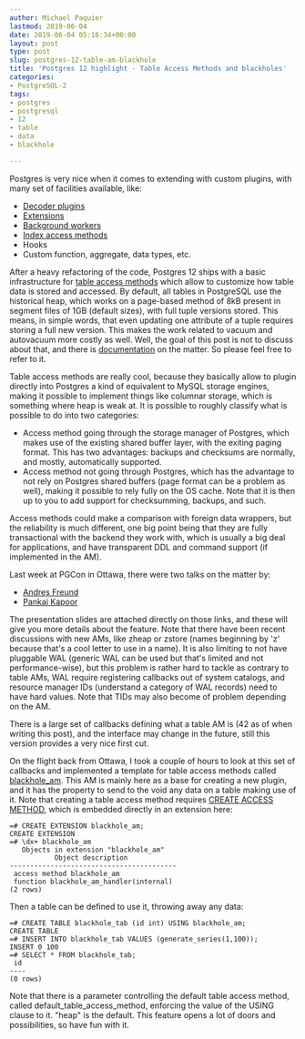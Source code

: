 ```yaml
---
author: Michael Paquier
lastmod: 2019-06-04
date: 2019-06-04 05:16:34+00:00
layout: post
type: post
slug: postgres-12-table-am-blackhole
title: 'Postgres 12 highlight - Table Access Methods and blackholes'
categories:
- PostgreSQL-2
tags:
- postgres
- postgresql
- 12
- table
- data
- blackhole

---
```


Postgres is very nice when it comes to extending with custom plugins, with
many set of facilities available, like:

  * [Decoder plugins](https://www.postgresql.org/docs/devel/logicaldecoding-explanation.html)
  * [Extensions](https://www.postgresql.org/docs/devel/extend-pgxs.html)
  * [Background workers](https://www.postgresql.org/docs/devel/bgworker.html)
  * [Index access methods](https://www.postgresql.org/docs/devel/indexam.html)
  * Hooks
  * Custom function, aggregate, data types, etc.

After a heavy refactoring of the code, Postgres 12 ships with a basic
infrastructure for
[table access methods](https://www.postgresql.org/docs/devel/tableam.html)
which allow to customize how table data is stored and accessed.  By default,
all tables in PostgreSQL use the historical heap, which works on a page-based
method of 8kB present in segment files of 1GB (default sizes), with full
tuple versions stored.  This means, in simple words, that even updating one
attribute of a tuple requires storing a full new version.  This makes the
work related to vacuum and autovacuum more costly as well.  Well, the goal
of this post is not to discuss about that, and there is
[documentation](https://www.postgresql.org/docs/devel/storage-page-layout.html)
on the matter.  So please feel free to refer to it.

Table access methods are really cool, because they basically allow to plugin
directly into Postgres a kind of equivalent to MySQL storage engines, making
it possible to implement things like columnar storage, which is something
where heap is weak at.  It is possible to roughly classify what is possible
to do into two categories:

  * Access method going through the storage manager of Postgres, which makes
  use of the existing shared buffer layer, with the exiting paging format.
  This has two advantages: backups and checksums are normally, and mostly,
  automatically supported.
  * Access method not going through Postgres, which has the advantage to not
  rely on Postgres shared buffers (page format can be a problem as well),
  making it possible to rely fully on the OS cache.  Note that it is then
  up to you to add support for checksumming, backups, and such.

Access methods could make a comparison with foreign data wrappers, but the
reliability is much different, one big point being that they are fully
transactional with the backend they work with, which is usually a big deal
for applications, and have transparent DDL and command support (if
implemented in the AM).

Last week at PGCon in Ottawa, there were two talks on the matter by:

  * [Andres Freund](https://www.pgcon.org/2019/schedule/events/1374.en.html)
  * [Pankaj Kapoor](https://www.pgcon.org/2019/schedule/events/1321.en.html)

The presentation slides are attached directly on those links, and these will
give you more details about the feature.  Note that there have been recent
discussions with new AMs, like zheap or zstore (names beginning by 'z'
because that's a cool letter to use in a name).  It is also limiting to not
have pluggable WAL (generic WAL can be used but that's limited and not
performance-wise), but this problem is rather hard to tackle as contrary
to table AMs, WAL require registering callbacks out of system catalogs, and
resource manager IDs (understand a category of WAL records) need to have hard
values.  Note that TIDs may also become of problem depending on the AM.

There is a large set of callbacks defining what a table AM is (42 as of when
writing this post), and the interface may change in the future, still this
version provides a very nice first cut.

On the flight back from Ottawa, I took a couple of hours to look at this
set of callbacks and implemented a template for table access methods called
[blackhole\_am](https://github.com/michaelpq/pg_plugins/tree/master/blackhole_am).
This AM is mainly here as a base for creating a new plugin, and it has the
property to send to the void any data on a table making use of it.  Note that
creating a table access method requires
[CREATE ACCESS METHOD](https://www.postgresql.org/docs/devel/sql-create-access-method.html),
which is embedded directly in an extension here:

    =# CREATE EXTENSION blackhole_am;
    CREATE EXTENSION
    =# \dx+ blackhole_am
       Objects in extension "blackhole_am"
               Object description
    -----------------------------------------
     access method blackhole_am
     function blackhole_am_handler(internal)
    (2 rows)

Then a table can be defined to use it, throwing away any data:

    =# CREATE TABLE blackhole_tab (id int) USING blackhole_am;
    CREATE TABLE
    =# INSERT INTO blackhole_tab VALUES (generate_series(1,100));
    INSERT 0 100
    =# SELECT * FROM blackhole_tab;
     id
    ----
    (0 rows)

Note that there is a parameter controlling the default table access
method, called default\_table\_access\_method, enforcing the value of
the USING clause to it.  "heap" is the default.  This feature opens a
lot of doors and possibilities, so have fun with it.
